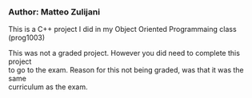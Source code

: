 ### Author: Matteo Zulijani

This is a C++ project I did in my Object Oriented Programmaing class (prog1003)

This was not a graded project. However you did need to complete this project  
to go to the exam. Reason for this not being graded, was that it was the same  
curriculum as the exam.
